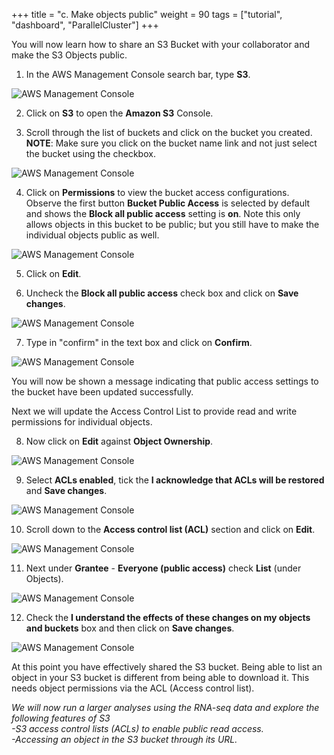 +++
title = "c. Make objects public"
weight = 90
tags = ["tutorial", "dashboard", "ParallelCluster"]
+++

You will now learn how to share an S3 Bucket with your collaborator and make the S3 Objects public.

1.	In the AWS Management Console search bar, type **S3**.

![AWS Management Console](/images/hpc-aws-parallelcluster-workshop/S3/S3Service.png)

2.	Click on **S3** to open the **Amazon S3** Console.

3.	Scroll through the list of buckets and click on the bucket you created.
**NOTE**: Make sure you click on the bucket name link and not just select the bucket using the checkbox.

![AWS Management Console](/images/hpc-aws-parallelcluster-workshop/S3/S3SelectBucketLink.png)

4.	Click on **Permissions** to view the bucket access configurations.
Observe the first button **Bucket Public Access** is selected by default and shows the **Block all public access** setting is **on**. Note this only allows objects in this bucket to be public; but you still have to make the individual objects public as well.

![AWS Management Console](/images/hpc-aws-parallelcluster-workshop/S3/S3BucketPermissions.png)

5.	Click on **Edit**.

6.	Uncheck the **Block all public access** check box and click on **Save changes**.

![AWS Management Console](/images/hpc-aws-parallelcluster-workshop/S3/S3BucketPermissionsBucketPublic1.png)

7.	Type in "confirm" in the text box and click on **Confirm**.

![AWS Management Console](/images/hpc-aws-parallelcluster-workshop/S3/S3BucketPermissionsBucketPublic2.png)

You will now be shown a message indicating that public access settings to the bucket have been updated successfully.

Next we will update the Access Control List to provide read and write permissions for individual objects.  

8.	Now click on **Edit** against **Object Ownership**.  

![AWS Management Console](/images/hpc-aws-parallelcluster-workshop/S3/S3BucketPermissionsBucketPublic2-2.png)  

9.	Select **ACLs enabled**, tick the **I acknowledge that ACLs will be restored** and **Save changes**.  

![AWS Management Console](/images/hpc-aws-parallelcluster-workshop/S3/S3BucketPermissionsBucketPublic2-3.png)  

10.	Scroll down to the **Access control list (ACL)** section and click on **Edit**.

![AWS Management Console](/images/hpc-aws-parallelcluster-workshop/S3/S3BucketPermissionsBucketPublic3.png)  

11.	Next under **Grantee** - **Everyone (public access)** check **List** (under Objects).

![AWS Management Console](/images/hpc-aws-parallelcluster-workshop/S3/S3BucketPermissionsBucketPublic4.png)  

12.	Check the **I understand the effects of these changes on my objects and buckets** box and then click on **Save changes**.

![AWS Management Console](/images/hpc-aws-parallelcluster-workshop/S3/S3BucketPermissionsBucketPublic5.png)  

At this point you have effectively shared the S3 bucket. Being able to list an object in your S3 bucket is different from being able to download it. This needs object permissions via the ACL (Access control list).  

_We will now run a larger analyses using the RNA-seq data and explore the following features of S3   
-S3 access control lists (ACLs) to enable public read access.  
-Accessing an object in the S3 bucket through its URL._  
